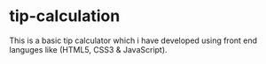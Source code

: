 # tip-calculation
This is a basic tip calculator which i have developed using front end languges like (HTML5, CSS3 & JavaScript).
